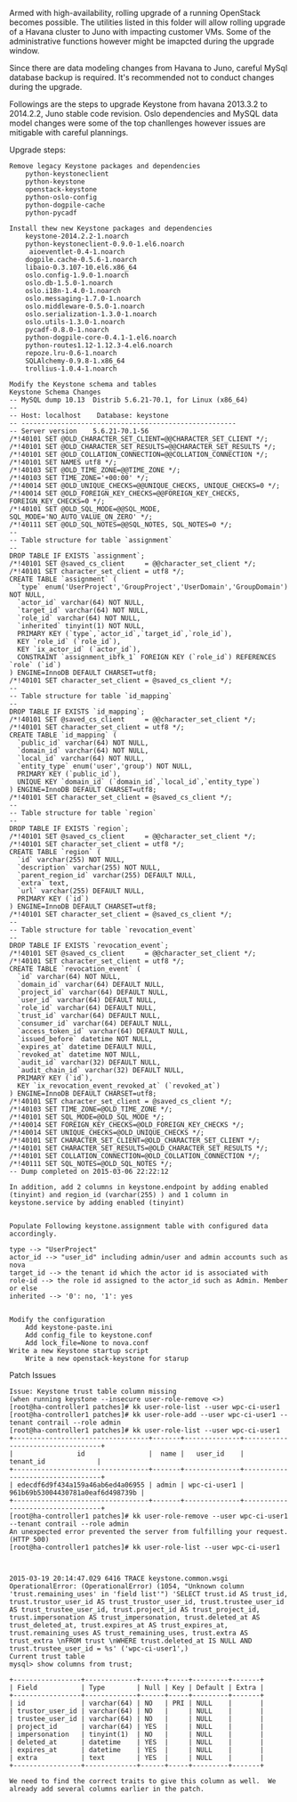 Armed with high-availability, rolling upgrade of a running OpenStack becomes possible. The utilities listed in this folder will allow rolling upgrade of a Havana cluster to Juno with impacting customer VMs. Some of the administrative functions however might be imapcted during the upgrade window.

Since there are data modeling changes from Havana to Juno, careful MySql database backup is required. It's recommended not to conduct changes during the upgrade.

Followings are the steps to upgrade Keystone from havana 2013.3.2 to 2014.2.2, Juno stable code revision. Oslo dependencies and MySQL data model changes were some of the top chanllenges however issues are mitigable with careful plannings.  

Upgrade steps:


    Remove legacy Keystone packages and dependencies
        python-keystoneclient
        python-keystone 
        openstack-keystone
        python-oslo-config
        python-dogpile-cache
        python-pycadf

    Install thew new Keystone packages and dependencies
        keystone-2014.2.2-1.noarch
        python-keystoneclient-0.9.0-1.el6.noarch
         aioeventlet-0.4-1.noarch  
        dogpile.cache-0.5.6-1.noarch  
        libaio-0.3.107-10.el6.x86_64  
        oslo.config-1.9.0-1.noarch  
        oslo.db-1.5.0-1.noarch  
        oslo.i18n-1.4.0-1.noarch  
        oslo.messaging-1.7.0-1.noarch  
        oslo.middleware-0.5.0-1.noarch  
        oslo.serialization-1.3.0-1.noarch  
        oslo.utils-1.3.0-1.noarch  
        pycadf-0.8.0-1.noarch  
        python-dogpile-core-0.4.1-1.el6.noarch  
        python-routes1.12-1.12.3-4.el6.noarch  
        repoze.lru-0.6-1.noarch  
        SQLAlchemy-0.9.8-1.x86_64  
        trollius-1.0.4-1.noarch 

    Modify the Keystone schema and tables
    Keystone Schema Changes
    -- MySQL dump 10.13  Distrib 5.6.21-70.1, for Linux (x86_64)
    --
    -- Host: localhost    Database: keystone
    -- ------------------------------------------------------
    -- Server version    5.6.21-70.1-56
    /*!40101 SET @OLD_CHARACTER_SET_CLIENT=@@CHARACTER_SET_CLIENT */;
    /*!40101 SET @OLD_CHARACTER_SET_RESULTS=@@CHARACTER_SET_RESULTS */;
    /*!40101 SET @OLD_COLLATION_CONNECTION=@@COLLATION_CONNECTION */;
    /*!40101 SET NAMES utf8 */;
    /*!40103 SET @OLD_TIME_ZONE=@@TIME_ZONE */;
    /*!40103 SET TIME_ZONE='+00:00' */;
    /*!40014 SET @OLD_UNIQUE_CHECKS=@@UNIQUE_CHECKS, UNIQUE_CHECKS=0 */;
    /*!40014 SET @OLD_FOREIGN_KEY_CHECKS=@@FOREIGN_KEY_CHECKS, FOREIGN_KEY_CHECKS=0 */;
    /*!40101 SET @OLD_SQL_MODE=@@SQL_MODE, SQL_MODE='NO_AUTO_VALUE_ON_ZERO' */;
    /*!40111 SET @OLD_SQL_NOTES=@@SQL_NOTES, SQL_NOTES=0 */;
    --
    -- Table structure for table `assignment`
    --
    DROP TABLE IF EXISTS `assignment`;
    /*!40101 SET @saved_cs_client     = @@character_set_client */;
    /*!40101 SET character_set_client = utf8 */;
    CREATE TABLE `assignment` (
      `type` enum('UserProject','GroupProject','UserDomain','GroupDomain') NOT NULL,
      `actor_id` varchar(64) NOT NULL,
      `target_id` varchar(64) NOT NULL,
      `role_id` varchar(64) NOT NULL,
      `inherited` tinyint(1) NOT NULL,
      PRIMARY KEY (`type`,`actor_id`,`target_id`,`role_id`),
      KEY `role_id` (`role_id`),
      KEY `ix_actor_id` (`actor_id`),
      CONSTRAINT `assignment_ibfk_1` FOREIGN KEY (`role_id`) REFERENCES `role` (`id`)
    ) ENGINE=InnoDB DEFAULT CHARSET=utf8;
    /*!40101 SET character_set_client = @saved_cs_client */;
    --
    -- Table structure for table `id_mapping`
    --
    DROP TABLE IF EXISTS `id_mapping`;
    /*!40101 SET @saved_cs_client     = @@character_set_client */;
    /*!40101 SET character_set_client = utf8 */;
    CREATE TABLE `id_mapping` (
      `public_id` varchar(64) NOT NULL,
      `domain_id` varchar(64) NOT NULL,
      `local_id` varchar(64) NOT NULL,
      `entity_type` enum('user','group') NOT NULL,
      PRIMARY KEY (`public_id`),
      UNIQUE KEY `domain_id` (`domain_id`,`local_id`,`entity_type`)
    ) ENGINE=InnoDB DEFAULT CHARSET=utf8;
    /*!40101 SET character_set_client = @saved_cs_client */;
    --
    -- Table structure for table `region`
    --
    DROP TABLE IF EXISTS `region`;
    /*!40101 SET @saved_cs_client     = @@character_set_client */;
    /*!40101 SET character_set_client = utf8 */;
    CREATE TABLE `region` (
      `id` varchar(255) NOT NULL,
      `description` varchar(255) NOT NULL,
      `parent_region_id` varchar(255) DEFAULT NULL,
      `extra` text,
      `url` varchar(255) DEFAULT NULL,
      PRIMARY KEY (`id`)
    ) ENGINE=InnoDB DEFAULT CHARSET=utf8;
    /*!40101 SET character_set_client = @saved_cs_client */;
    --
    -- Table structure for table `revocation_event`
    --
    DROP TABLE IF EXISTS `revocation_event`;
    /*!40101 SET @saved_cs_client     = @@character_set_client */;
    /*!40101 SET character_set_client = utf8 */;
    CREATE TABLE `revocation_event` (
      `id` varchar(64) NOT NULL,
      `domain_id` varchar(64) DEFAULT NULL,
      `project_id` varchar(64) DEFAULT NULL,
      `user_id` varchar(64) DEFAULT NULL,
      `role_id` varchar(64) DEFAULT NULL,
      `trust_id` varchar(64) DEFAULT NULL,
      `consumer_id` varchar(64) DEFAULT NULL,
      `access_token_id` varchar(64) DEFAULT NULL,
      `issued_before` datetime NOT NULL,
      `expires_at` datetime DEFAULT NULL,
      `revoked_at` datetime NOT NULL,
      `audit_id` varchar(32) DEFAULT NULL,
      `audit_chain_id` varchar(32) DEFAULT NULL,
      PRIMARY KEY (`id`),
      KEY `ix_revocation_event_revoked_at` (`revoked_at`)
    ) ENGINE=InnoDB DEFAULT CHARSET=utf8;
    /*!40101 SET character_set_client = @saved_cs_client */;
    /*!40103 SET TIME_ZONE=@OLD_TIME_ZONE */;
    /*!40101 SET SQL_MODE=@OLD_SQL_MODE */;
    /*!40014 SET FOREIGN_KEY_CHECKS=@OLD_FOREIGN_KEY_CHECKS */;
    /*!40014 SET UNIQUE_CHECKS=@OLD_UNIQUE_CHECKS */;
    /*!40101 SET CHARACTER_SET_CLIENT=@OLD_CHARACTER_SET_CLIENT */;
    /*!40101 SET CHARACTER_SET_RESULTS=@OLD_CHARACTER_SET_RESULTS */;
    /*!40101 SET COLLATION_CONNECTION=@OLD_COLLATION_CONNECTION */;
    /*!40111 SET SQL_NOTES=@OLD_SQL_NOTES */;
    -- Dump completed on 2015-03-06 22:22:12
     
    In addition, add 2 columns in keystone.endpoint by adding enabled (tinyint) and region_id (varchar(255) ) and 1 column in keystone.service by adding enabled (tinyint)
     
     
    Populate Following keystone.assignment table with configured data accordingly.
     
    type --> "UserProject"
    actor_id --> "user_id" including admin/user and admin accounts such as nova
    target_id --> the tenant id which the actor id is associated with
    role-id --> the role id assigned to the actor_id such as Admin. Member or else  
    inherited --> '0': no, '1': yes


    Modify the configuration
        Add keystone-paste.ini
        Add config_file to keystone.conf
        Add lock_file=None to nova.conf
    Write a new Keystone startup script    
        Write a new openstack-keystone for starup

Patch Issues
 
    Issue: Keystone trust table column missing
    (when running keystone --insecure user-role-remove <>)
    [root@ha-controller1 patches]# kk user-role-list --user wpc-ci-user1
    [root@ha-controller1 patches]# kk user-role-add --user wpc-ci-user1 --tenant contrail --role admin
    [root@ha-controller1 patches]# kk user-role-list --user wpc-ci-user1
    +----------------------------------+-------+--------------+----------------------------------+
    |                id                |  name |   user_id    |            tenant_id             |
    +----------------------------------+-------+--------------+----------------------------------+
    | edecdf6d9f434a159a46ab6ed4a06955 | admin | wpc-ci-user1 | 961b69b53004430781a0eaf6d498739b |
    +----------------------------------+-------+--------------+----------------------------------+
    [root@ha-controller1 patches]# kk user-role-remove --user wpc-ci-user1 --tenant contrail --role admin
    An unexpected error prevented the server from fulfilling your request. (HTTP 500)
    [root@ha-controller1 patches]# kk user-role-list --user wpc-ci-user1

 

    2015-03-19 20:14:47.029 6416 TRACE keystone.common.wsgi OperationalError: (OperationalError) (1054, "Unknown column 'trust.remaining_uses' in 'field list'") 'SELECT trust.id AS trust_id, trust.trustor_user_id AS trust_trustor_user_id, trust.trustee_user_id AS trust_trustee_user_id, trust.project_id AS trust_project_id, trust.impersonation AS trust_impersonation, trust.deleted_at AS trust_deleted_at, trust.expires_at AS trust_expires_at, trust.remaining_uses AS trust_remaining_uses, trust.extra AS trust_extra \nFROM trust \nWHERE trust.deleted_at IS NULL AND trust.trustee_user_id = %s' ('wpc-ci-user1',)
    Current trust table
    mysql> show columns from trust;

    +-----------------+-------------+------+-----+---------+-------+
    | Field           | Type        | Null | Key | Default | Extra |
    +-----------------+-------------+------+-----+---------+-------+
    | id              | varchar(64) | NO   | PRI | NULL    |       |
    | trustor_user_id | varchar(64) | NO   |     | NULL    |       |
    | trustee_user_id | varchar(64) | NO   |     | NULL    |       |
    | project_id      | varchar(64) | YES  |     | NULL    |       |
    | impersonation   | tinyint(1)  | NO   |     | NULL    |       |
    | deleted_at      | datetime    | YES  |     | NULL    |       |
    | expires_at      | datetime    | YES  |     | NULL    |       |
    | extra           | text        | YES  |     | NULL    |       |
    +-----------------+-------------+------+-----+---------+-------+

    We need to find the correct traits to give this column as well.  We already add several columns earlier in the patch. 
